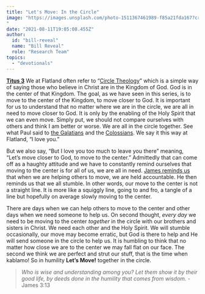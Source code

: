 ```yaml
---
title: "Let's Move: In the Circle"
image: "https://images.unsplash.com/photo-1511367461989-f85a21fda167?crop=entropy&cs=srgb&fm=jpg&ixid=Mnw5NjYxfDB8MXxzZWFyY2h8MTB8fFRydXRofGVufDB8fHx8MTYxODIzNjM3Mw&ixlib=rb-1.2.1&q=85
"
date: "2021-08-11T19:05:08.455Z"
author:
  id: "bill-reveal"
  name: "Bill Reveal"
  role: "Research Team"
topics:
  - "devotionals"
---
```

[**Titus 3**][titus3]
We at Flatland often refer to “[Circle Theology][circle]” which is a simple way of saying those who believe in Christ are in the Kingdom of God. God is in the center of that Kingdom. The goal, as we have seen in this series, is to move to the center of the Kingdom, to move closer to God. It is important for us to understand that no matter where we are in the circle, we are all in need to move closer to God. It is only by the enabling of the Holy Spirit that we can even move. Simply put, we should not compare ourselves with others and think I am better or worse. We are all in the circle together. See what Paul said to [the Galatians][gal] and the [Colossians][col]. We say it this way at Flatland, “I love you.”

But we also say, “But I love you too much to leave you there” meaning, “Let’s move closer to God, to move to the center.” Admittedly that can come off as a haughty attitude and we have to constantly remind ourselves that moving to the center is for all of us, we are all in need. [James reminds us][james] that when we are helping others to move, we are held accountable. He then reminds us that we all stumble. In other words, our move to the center is not a straight line. It is more like a squiggly line, going to and fro, a tangle of a line but hopefully on average slowly moving to the center.

There are days when we can help others to move to the center and other days when we need someone to help us. On second thought, _every day_ we need to be moving to the center _together_ in the circle with our brothers and sisters in Christ. We need each other and the Holy Spirit. We will stumble occasionally, our move may become erratic, but God is there to help and He will send someone in the circle to help us. It is humbling to think that no matter how close we are to the center we may fall flat on our face. The second we think we are perfect and strut our stuff, that is the time when kablamo! So in humility **Let’s Move!** together in the circle.

> _Who is wise and understanding among you? Let them show it by their good life, by deeds done in the humility that comes from wisdom._ -James 3:13

[circle]: https://vimeo.com/497270412
[gal]: https://biblehub.com/context/galatians/3-26.htm
[col]: https://biblehub.com/colossians/3.htm
[james]: https://biblehub.com/james/3.htm
[titus3]: https://biblehub.com/titus/3.htm
